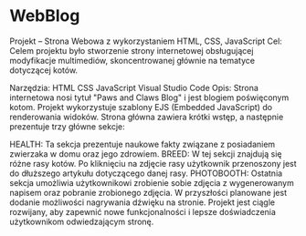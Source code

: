 # WebBlog
Projekt – Strona Webowa z wykorzystaniem HTML, CSS, JavaScript
Cel:
Celem projektu było stworzenie strony internetowej obsługującej modyfikacje multimediów, skoncentrowanej głównie na tematyce dotyczącej kotów.

Narzędzia:
HTML
CSS
JavaScript
Visual Studio Code
Opis:
Strona internetowa nosi tytuł "Paws and Claws Blog" i jest blogiem poświęconym kotom. Projekt wykorzystuje szablony EJS (Embedded JavaScript) do renderowania widoków. Strona główna zawiera krótki wstęp, a następnie prezentuje trzy główne sekcje:

HEALTH: Ta sekcja prezentuje naukowe fakty związane z posiadaniem zwierzaka w domu oraz jego zdrowiem.
BREED: W tej sekcji znajdują się różne rasy kotów. Po kliknięciu na zdjęcie rasy użytkownik przenoszony jest do dłuższego artykułu dotyczącego danej rasy.
PHOTOBOOTH: Ostatnia sekcja umożliwia użytkownikowi zrobienie sobie zdjęcia z wygenerowanym napisem oraz pobranie zrobionego zdjęcia. W przyszłości planowane jest dodanie możliwości nagrywania dźwięku na stronie.
Projekt jest ciągle rozwijany, aby zapewnić nowe funkcjonalności i lepsze doświadczenia użytkownikom odwiedzającym stronę.
